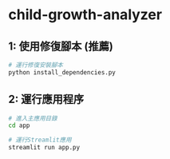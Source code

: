 # child-growth-analyzer

## 1: 使用修復腳本 (推薦)
```bash
# 運行修復安裝腳本
python install_dependencies.py
```
## 2: 運行應用程序
```bash
# 進入主應用目錄
cd app

# 運行Streamlit應用
streamlit run app.py
```
